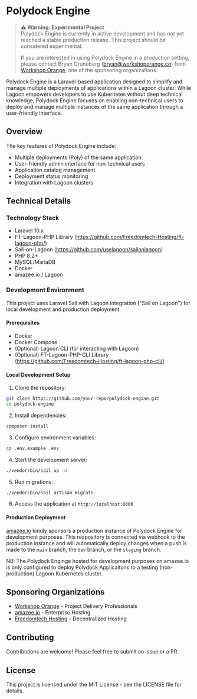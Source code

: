 # Polydock Engine

> **⚠️ Warning: Experimental Project**  
> Polydock Engine is currently in active development and has not yet reached a stable production release. This project should be considered experimental.
>
> If you are interested in using Polydock Engine in a production setting, please contact Bryan Gruneberg (bryan@workshoporange.co) from [Workshop Orange](https://www.workshoporange.co), one of the sponsoring organizations.


Polydock Engine is a Laravel-based application designed to simplify and manage multiple deployments of applications within a Lagoon cluster. While Lagoon empowers developers to use Kubernetes without deep technical knowledge, Polydock Engine focuses on enabling non-technical users to deploy and manage multiple instances of the same application through a user-friendly interface.

## Overview

The key features of Polydock Engine include:
- Multiple deployments (Poly) of the same application
- User-friendly admin interface for non-technical users
- Application catalog management
- Deployment status monitoring
- Integration with Lagoon clusters

## Technical Details

### Technology Stack
- Laravel 10.x
- FT-Lagoon-PHP Library (https://github.com/Freedomtech-Hosting/ft-lagoon-php/)
- Sail-on-Lagoon (https://github.com/uselagoon/sailonlagoon)
- PHP 8.2+
- MySQL/MariaDB
- Docker
- amazee.io / Lagoon

### Development Environment

This project uses Laravel Sail with Lagoon integration ("Sail on Lagoon") for local development and production deployment.

#### Prerequisites
- Docker
- Docker Compose
- (Optional) Lagoon CLI (for interacting with Lagoon)
- (Optional) FT-Lagoon-PHP-CLI Library (https://github.com/Freedomtech-Hosting/ft-lagoon-php-cli/)

#### Local Development Setup

1. Clone the repository:

```bash
git clone https://github.com/your-repo/polydock-engine.git
cd polydock-engine
```

2. Install dependencies:

```bash
composer install
```

3. Configure environment variables:

```bash
cp .env.example .env
``` 

4. Start the development server:

```bash
./vendor/bin/sail up -d
```

5. Run migrations:

```bash
./vendor/bin/sail artisan migrate
```

6. Access the application at `http://localhost:8000`

#### Production Deployment
[amazee.io](https://www.amazee.io) kindly sponsors a production instance of Polydock Engine for development purposes. This respository is connected via webhook to the production instance and will automatically deploy changes when a push is made to the `main` branch, the `dev` branch, or the `staging` branch.

NB: The Polydock Enginge hosted for development purposes on amazee.io is only configured to deploy Polydock Applicaitons to a testing (non-production) Lagoon Kubernetes cluster. 


## Sponsoring Organizations

- [Workshop Orange](https://www.workshoporange.co) - Project Delivery Professionals
- [amazee.io](https://www.amazee.io) - Enterprise Hosting  
- [Freedomtech Hosting](https://www.freedomtech.hosting) - Decentralized Hosting

## Contributing
Contributions are welcome! Please feel free to submit an issue or a PR.

## License
This project is licensed under the MIT License - see the LICENSE file for details.
